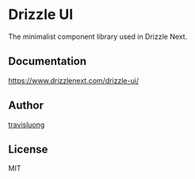 # Drizzle UI

The minimalist component library used in Drizzle Next.

## Documentation

https://www.drizzlenext.com/drizzle-ui/

## Author

[travisluong](https://linktr.ee/travisluong)

## License

MIT
